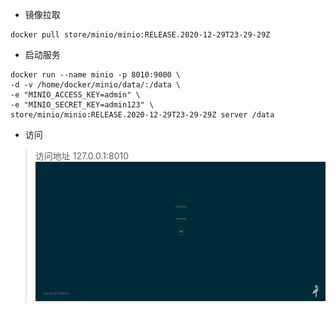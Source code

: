 - 镜像拉取
```shell script
docker pull store/minio/minio:RELEASE.2020-12-29T23-29-29Z
```

- 启动服务

```shell script
docker run --name minio -p 8010:9000 \
-d -v /home/docker/minio/data/:/data \
-e "MINIO_ACCESS_KEY=admin" \
-e "MINIO_SECRET_KEY=admin123" \
store/minio/minio:RELEASE.2020-12-29T23-29-29Z server /data
```

- 访问
> 访问地址 127.0.0.1:8010
![](../images/minio/minio_01.png)